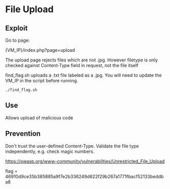 # File Upload

## Exploit

Go to page:

{VM_IP}/index.php?page=upload

The upload page rejects files which are not .jpg.
However filetype is only checked against Content-Type field in request, not the file itself

find_flag.sh uploads a .txt file labeled as a .jpg. You will need to update the VM_IP in the script before running.

```./find_flag.sh```


## Use

Allows upload of malicious code


## Prevention

Don't trust the user-defined Content-Type. Validate the file type independently, e.g. check magic numbers.

https://owasp.org/www-community/vulnerabilities/Unrestricted_File_Upload

flag = 46910d9ce35b385885a9f7e2b336249d622f29b267a1771fbacf52133beddba8
